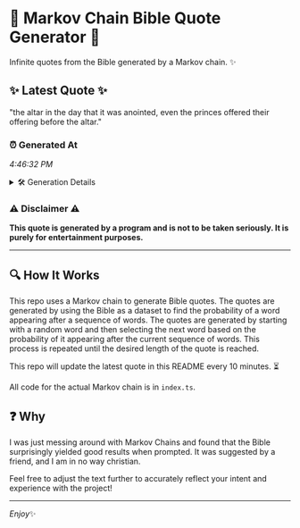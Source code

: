 # 📖 Markov Chain Bible Quote Generator 📖

Infinite quotes from the Bible generated by a Markov chain. ✨

## ✨ Latest Quote ✨
"the altar in the day that it was anointed, even the princes offered their offering before the altar."

### ⏰ Generated At
*4:46:32 PM*

<details>
    <summary>🛠️ Generation Details</summary>
    <p>
        <strong>🌱 Seed:</strong> the<br>
        <strong>🔄 Iterations:</strong> 17<br>
        <strong>📜 Context History:</strong><br>[ the ]: altar<br>[ the, altar ]: in<br>[ the, altar, in ]: the<br>[ the, altar, in, the ]: day<br>[ the, altar, in, the, day ]: that<br>[ the, altar, in, the, day, that ]: it<br>[ altar, in, the, day, that, it ]: was<br>[ in, the, day, that, it, was ]: anointed,<br>[ the, day, that, it, was, anointed, ]: even<br>[ day, that, it, was, anointed,, even ]: the<br>[ that, it, was, anointed,, even, the ]: princes<br>[ it, was, anointed,, even, the, princes ]: offered<br>[ was, anointed,, even, the, princes, offered ]: their<br>[ anointed,, even, the, princes, offered, their ]: offering<br>[ even, the, princes, offered, their, offering ]: before<br>[ the, princes, offered, their, offering, before ]: the<br>[ princes, offered, their, offering, before, the ]: altar.<br>
    </p>
</details>

### ⚠️ Disclaimer ⚠️
**This quote is generated by a program and is not to be taken seriously. It is purely for entertainment purposes.**

---

## 🔍 How It Works

This repo uses a Markov chain to generate Bible quotes. The quotes are generated by using the Bible as a dataset to find the probability of a word appearing after a sequence of words. The quotes are generated by starting with a random word and then selecting the next word based on the probability of it appearing after the current sequence of words. This process is repeated until the desired length of the quote is reached.

This repo will update the latest quote in this README every 10 minutes. ⏳

All code for the actual Markov chain is in `index.ts`.

## ❓ Why

I was just messing around with Markov Chains and found that the Bible surprisingly yielded good results when prompted. 
It was suggested by a friend, and I am in no way christian.

Feel free to adjust the text further to accurately reflect your intent and experience with the project!

---

*Enjoy*✨
